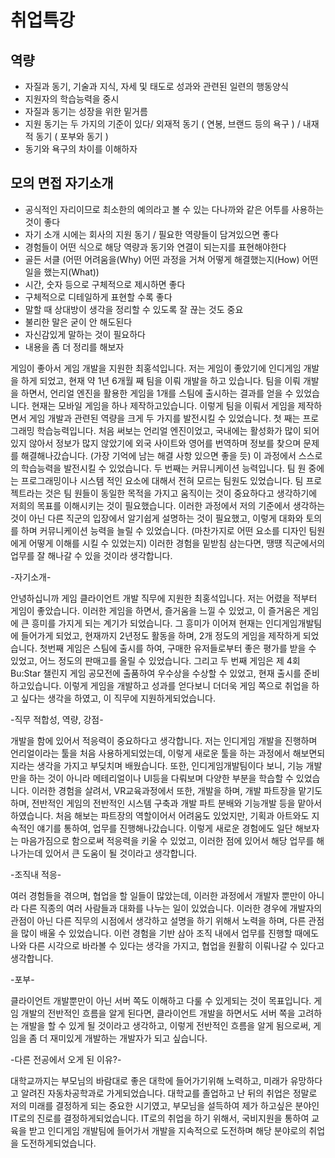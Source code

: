 # 취업특강

## 역량

- 자질과 동기, 기술과 지식, 자세 및 태도로 성과와 관련된 일련의 행동양식
- 지원자의 학습능력을 중시
- 자질과 동기는 성장을 위한 밑거름
- 지원 동기는 두 가지의 기준이 있다/ 외재적 동기 ( 연봉, 브랜드 등의 욕구 ) / 내재적 동기 ( 포부와 동기 )
- 동기와 욕구의 차이를 이해하자

## 모의 면접 자기소개

- 공식적인 자리이므로 최소한의 예의라고 볼 수 있는 다나까와 같은 어투를 사용하는 것이 좋다
- 자기 소개 시에는 회사의 지원 동기 / 필요한 역량들이 담겨있으면 좋다
- 경험들이 어떤 식으로 해당 역량과 동기와 연결이 되는지를 표현해야한다
- 골든 서클 (어떤 어려움을(Why) 어떤 과정을 거쳐 어떻게 해결했는지(How) 어떤 일을 했는지(What))
- 시간, 숫자 등으로 구체적으로 제시하면 좋다
- 구체적으로 디테일하게 표현할 수록 좋다
- 말할 때 상대방이 생각을 정리할 수 있도록 잘 끊는 것도 중요
- 불리한 말은 굳이 안 해도된다
- 자신감있게 말하는 것이 필요하다
- 내용을 좀 더 정리를 해보자

게임이 좋아서 게임 개발을 지원한 최홍석입니다. 
저는 게임이 좋았기에 인디게임 개발을 하게 되었고, 현재 약 1년 6개월 째 팀을 이뤄 개발을 하고 있습니다.
팀을 이뤄 개발을 하면서, 언리얼 엔진을 활용한 게임을 1개를 스팀에 출시하는 결과를 얻을 수 있었습니다.
현재는 모바일 게임을 하나 제작하고있습니다. 
이렇게 팀을 이뤄서 게임을 제작하면서 게임 개발과 관련된 역량을 크게 두 가지를 발전시킬 수 있었습니다.
첫 째는 프로그래밍 학습능력입니다.
처음 써보는 언리얼 엔진이었고, 국내에는 활성화가 많이 되어있지 않아서 정보가 많지 않았기에 외국 사이트와
영어를 번역하며 정보를 찾으며 문제를 해결해나갔습니다. (가장 기억에 남는 해결 사항 있으면 좋을 듯)
이 과정에서 스스로의 학습능력을 발전시킬 수 있었습니다.
두 번째는 커뮤니케이션 능력입니다.
팀 원 중에는 프로그래밍이나 시스템 적인 요소에 대해서 전혀 모르는 팀원도 있었습니다.
팀 프로젝트라는 것은 팀 원들이 동일한 목적을 가지고 움직이는 것이 중요하다고 생각하기에 저희의 목표를
이해시키는 것이 필요했습니다. 이러한 과정에서 저의 기준에서 생각하는 것이 아닌 다른 직군의 입장에서
알기쉽게 설명하는 것이 필요했고, 이렇게 대화와 토의를 하며 커뮤니케이션 능력을 늘릴 수 있었습니다.
(마찬가지로 어떤 요소를 디자인 팀원에게 어떻게 이해를 시킬 수 있었는지)
이러한 경험을 밑받침 삼는다면, 땡떙 직군에서의 업무를 잘 해나갈 수 있을 것이라 생각합니다.



-자기소개-

안녕하십니까 게임 클라이언트 개발 직무에 지원한 최홍석입니다. 저는 어렸을 적부터 게임이 좋았습니다. 이러한 게임을 하면서, 즐거움을 느낄 수 있었고, 이 즐거움은 게임에 큰 흥미를 가지게 되는 계기가 되었습니다. 그 흥미가 이어져 현재는 인디게임개발팀에 들어가게 되었고, 현재까지 2년정도 활동을 하며, 2개 정도의 게임을 제작하게 되었습니다. 첫번째 게임은 스팀에 출시를 하여, 구매한 유저들로부터 좋은 평가를 받을 수 있었고, 어느 정도의 판매고를 올릴 수 있었습니다. 그리고 두 번째 게임은 제 4회 Bu:Star 챌린지 게임 공모전에 출품하여 우수상을 수상할 수 있었고, 현재 출시를 준비하고있습니다. 이렇게 게임을 개발하고 성과를 얻다보니 더더욱 게임 쪽으로 취업을 하고 싶다는 생각을 하였고, 이 직무에 지원하게되었습니다.

-직무 적합성, 역량, 강점-

개발을 함에 있어서 적응력이 중요하다고 생각합니다.  저는 인디게임 개발을 진행하며 언리얼이라는 툴을 처음 사용하게되었는데, 이렇게 새로운 툴을 하는 과정에서 해보면되지라는 생각을 가지고 부딪치며 배웠습니다. 또한, 인디게임개발팀이다 보니, 기능 개발만을 하는 것이 아니라 메테리얼이나 UI등을 다뤄보며 다양한 부분을 학습할 수 있었습니다. 이러한 경험을 살려서, VR교육과정에서 또한, 개발을 하며, 개발 파트장을 맡기도 하며, 전반적인 게임의 전반적인 시스템 구축과 개발 파트 분배와 기능개발 등을 맡아서 하였습니다. 처음 해보는 파트장의 역할이어서 어려움도 있었지만, 기획과 아트와도 지속적인 얘기를 통하여, 업무를 진행해나갔습니다. 이렇게 새로운 경험에도 일단 해보자는 마음가짐으로 함으로써 적응력을 키울 수 있었고, 이러한 점에 있어서 해당 업무를 해나가는데 있어서 큰 도움이 될 것이라고 생각합니다.

-조직내 적응-

여러 경험들을 겪으며, 협업을 할 일들이 많았는데, 이러한 과정에서 개발자 뿐만이 아니라 다른 직종의 여러 사람들과 대화를 나누는 일이 있었습니다. 이러한 경우에 개발자의 관점이 아닌 다른 직무의 시점에서 생각하고 설명을 하기 위해서 노력을 하며, 다른 관점을 많이 배울 수 있었습니다. 이런 경험을 기반 삼아 조직 내에서 업무를 진행할 때에도 나와 다른 시각으로 바라볼 수 있다는 생각을 가지고, 협업을 원활히 이뤄나갈 수 있다고 생각합니다.

-포부-

클라이언트 개발뿐만이 아닌 서버 쪽도 이해하고 다룰 수 있게되는 것이 목표입니다. 게임 개발의 전반적인 흐름을 알게 된다면, 클라이언트 개발을 하면서도 서버 쪽을 고려하는 개발을 할 수 있게 될 것이라고 생각하고, 이렇게 전반적인 흐름을 알게 됨으로써, 게임을 좀 더 재미있게 개발하는 개발자가 되고 싶습니다.

-다른 전공에서 오게 된 이유?-

대학교까지는 부모님의 바람대로 좋은 대학에 들어가기위해 노력하고, 미래가 유망하다고 알려진 자동차공학과로 가게되었습니다. 대학교를 졸업하고 난 뒤의 취업은 정말로 저의 미래를 결정하게 되는 중요한 시기였고, 부모님을 설득하여 제가 하고싶은 분야인 IT로의 진로를 결정하게되었습니다. IT로의 취업을 하기 위해서, 국비지원을 통하여 교육을 받고 인디게임 개발팀에 들어가서 개발을 지속적으로 도전하며 해당 분야로의 취업을 도전하게되었습니다.